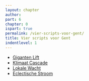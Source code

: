 ```yaml
---
layout: chapter
author: 
part: 6
chapter: 0
ispart: true
permalink: /vier-scripts-voor-gent/
title: Vier scripts voor Gent
indentlevel: 1
---
```


<ul>
  <li><a href="/scripts-voor-gent-2040/giganten-lift/">Giganten Lift</a></li>
  <li><a href="/scripts-voor-gent-2040/klimaat-cascade/">Klimaat Cascade</a></li>
  <li><a href="/scripts-voor-gent-2040/lokale-wacht/">Lokale Wacht</a></li>
  <li><a href="/scripts-voor-gent-2040/eclectische-stroom/">Eclectische Stroom</a></li>
</ul>